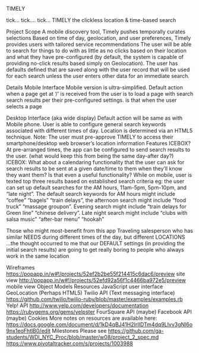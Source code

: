 TIMELY

tick…  tick….  tick…  TIMELY the clickless location & time-based search

Project Scope
A mobile discovery tool, Timely pushes temporally curates  selections 
Based on time of day, geolocation, and user preferences, Timely provides users with tailored service recommendations
The user will be able to search for things to do with as little as no clicks based on their location and what they have pre-configured (by default, the system is capable of providing no-click results based simply on Geolocation).
The user has defaults defined that are saved along with the user record that will be used for each search unless the user enters other data for an immediate search. 

Details
Mobile Interface
Mobile version is ultra-simplified.  Default action when a page get at ‘/’ is received from the user is to load a page with search search results per their pre-configured settings.
is that when the user selects a page

Desktop Interface (aka wide display)
Default action will be same as with Mobile phone.
User is able to configure general search keywords associated with different times of day.
Location is determined via an HTML5 technique.  Note: The user must pre-approve TIMELY to access their smartphone/desktop web browser’s location information
Features
ICEBOX? At pre-arranged times, the app can be configured to send search results to the user. (what would keep this from being the same day-after day?)
ICEBOX: What about a calendaring functionality that the user can ask for search results to be sent at a given date/time to them when they’ll know they want them?  Is that even a useful functionality?
While on mobile, user is texted top three results based on established search criteria
eg: the user can set up default searches for the AM hours, 11am-5pm, 5pm-10pm, and “late night”.  The default search keywords for AM hours might include “coffee” “bagels” “train delays”, the afternoon search might include “food truck” “massage groupon”.  Evening search might include “train delays for Green line” “chinese delivery”.  Late night search might include “clubs with salsa music” “after-bar menu” “hookah”

Those who might most-benefit from this app
Traveling salesperson who has similar NEEDS during different times of the day, but different LOCATIONS
...the thought occurred to me that our DEFAULT settings (in providing the initial search results) are going to get really boring to people who always work in the same location

Wireframes
https://popapp.in/w#!/projects/52ef2b2be55f214415c6dac6/preview site view
http://popapp.in/w#!/projects/52efd92a56f1c4466ba972e5/preview mobile view
Object Models
Resources
JavaScript user interface
GeoLocation (Perhaps HTML5)
Twilio API (Text messaging interface) https://github.com/twilio/twilio-ruby/blob/master/examples/examples.rb 
Yelp! API http://www.yelp.com/developers/documentation  https://rubygems.org/gems/yelpster 
FourSquare API (maybe)
Facebook API (maybe)
Cookies
More notes on resources are available here: https://docs.google.com/document/d/1kD4qBJ41H2IrIIDTm4dq9LIvv3gNl6o9nx1eoFhtlB0/edit
Milestones
Please see 
https://github.com/ga-students/WDI_NYC_Proc/blob/master/w08/project_2_spec.md
https://www.pivotaltracker.com/s/projects/1003988


